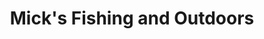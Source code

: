 ---
title: "Mick's Fishing and Outdoors"
url: /bendigo/micks-fishing-and-outdoors/
shop: Outdoor
---